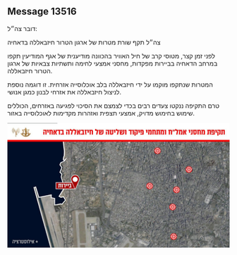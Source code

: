 ## Message 13516

דובר צה״ל:

צה״ל תקף שורת מטרות של ארגון הטרור חיזבאללה בדאחיה

לפני זמן קצר, מטוסי קרב של חיל האוויר בהכוונה מודיענית של אגף המודיעין תקפו במרחב הדאחיה בביירות מפקדות, מחסני אמצעי לחימה ותשתיות צבאיות של ארגון הטרור חיזבאללה. 

המטרות שנתקפו מוקמו על ידי חיזבאללה בלב אוכלוסייה אזרחית. זו דוגמה נוספת לניצול חיזבאללה את אזרחי לבנון כמגן אנושי. 

טרם התקיפה ננקטו צעדים רבים בכדי לצמצם את הסיכוי לפגיעה באזרחים, הכוללים שימוש בחימוש מדויק, אמצעי תצפית ואזהרות מקדימות לאוכלוסייה באזור.

![Photo](13516/13516_photo.jpg)

